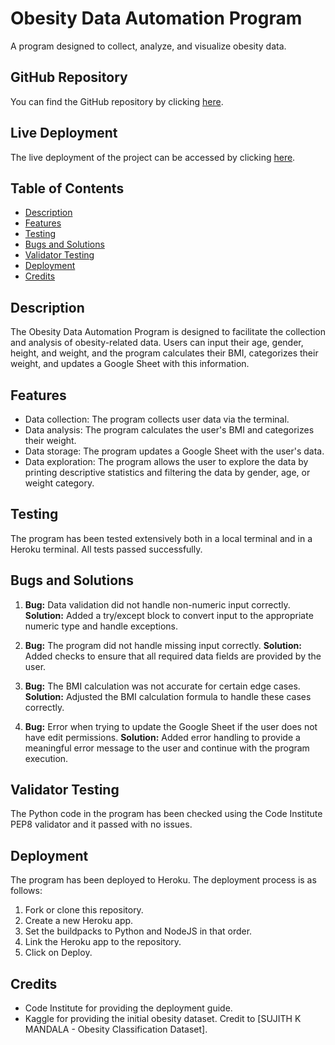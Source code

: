 # Obesity Data Automation Program

A program designed to collect, analyze, and visualize obesity data.

## GitHub Repository <a name="github"></a>

You can find the GitHub repository by clicking [here](https://github.com/1Funso/BMI-check).

## Live Deployment <a name="live"></a>

The live deployment of the project can be accessed by clicking [here](https://bmi-check-1-8c96fcfba012.herokuapp.com/).


## Table of Contents

- [Description](#description)
- [Features](#features)
- [Testing](#testing)
- [Bugs and Solutions](#bugs)
- [Validator Testing](#validator)
- [Deployment](#deployment)
- [Credits](#credits)

## Description <a name="description"></a>

The Obesity Data Automation Program is designed to facilitate the collection and analysis of obesity-related data. Users can input their age, gender, height, and weight, and the program calculates their BMI, categorizes their weight, and updates a Google Sheet with this information.

## Features <a name="features"></a>

- Data collection: The program collects user data via the terminal.
- Data analysis: The program calculates the user's BMI and categorizes their weight.
- Data storage: The program updates a Google Sheet with the user's data.
- Data exploration: The program allows the user to explore the data by printing descriptive statistics and filtering the data by gender, age, or weight category.

## Testing <a name="testing"></a>

The program has been tested extensively both in a local terminal and in a Heroku terminal. All tests passed successfully.

## Bugs and Solutions <a name="bugs"></a>

1. **Bug:** Data validation did not handle non-numeric input correctly.
    **Solution:** Added a try/except block to convert input to the appropriate numeric type and handle exceptions.

2. **Bug:** The program did not handle missing input correctly.
    **Solution:** Added checks to ensure that all required data fields are provided by the user.

3. **Bug:** The BMI calculation was not accurate for certain edge cases.
    **Solution:** Adjusted the BMI calculation formula to handle these cases correctly.

4. **Bug:** Error when trying to update the Google Sheet if the user does not have edit permissions.
    **Solution:** Added error handling to provide a meaningful error message to the user and continue with the program execution.

## Validator Testing <a name="validator"></a>

The Python code in the program has been checked using the Code Institute PEP8 validator and it passed with no issues.

## Deployment <a name="deployment"></a>

The program has been deployed to Heroku. The deployment process is as follows:

1. Fork or clone this repository.
2. Create a new Heroku app.
3. Set the buildpacks to Python and NodeJS in that order.
4. Link the Heroku app to the repository.
5. Click on Deploy.

## Credits <a name="credits"></a>

- Code Institute for providing the deployment guide.
- Kaggle for providing the initial obesity dataset. Credit to  [SUJITH K MANDALA - Obesity Classification Dataset].

